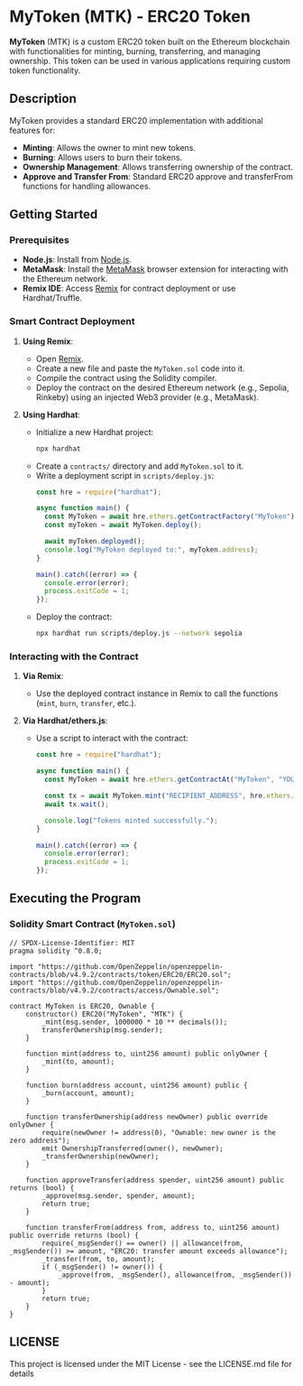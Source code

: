 # MyToken (MTK) - ERC20 Token

**MyToken** (MTK) is a custom ERC20 token built on the Ethereum blockchain with functionalities for minting, burning, transferring, and managing ownership. This token can be used in various applications requiring custom token functionality.

## Description

MyToken provides a standard ERC20 implementation with additional features for:
- **Minting**: Allows the owner to mint new tokens.
- **Burning**: Allows users to burn their tokens.
- **Ownership Management**: Allows transferring ownership of the contract.
- **Approve and Transfer From**: Standard ERC20 approve and transferFrom functions for handling allowances.

## Getting Started

### Prerequisites

- **Node.js**: Install from [Node.js](https://nodejs.org/).
- **MetaMask**: Install the [MetaMask](https://metamask.io/) browser extension for interacting with the Ethereum network.
- **Remix IDE**: Access [Remix](https://remix.ethereum.org/) for contract deployment or use Hardhat/Truffle.

### Smart Contract Deployment

1. **Using Remix**:

   - Open [Remix](https://remix.ethereum.org/).
   - Create a new file and paste the `MyToken.sol` code into it.
   - Compile the contract using the Solidity compiler.
   - Deploy the contract on the desired Ethereum network (e.g., Sepolia, Rinkeby) using an injected Web3 provider (e.g., MetaMask).

2. **Using Hardhat**:

   - Initialize a new Hardhat project:
     ```bash
     npx hardhat
     ```
   - Create a `contracts/` directory and add `MyToken.sol` to it.
   - Write a deployment script in `scripts/deploy.js`:
     ```javascript
     const hre = require("hardhat");

     async function main() {
       const MyToken = await hre.ethers.getContractFactory("MyToken");
       const myToken = await MyToken.deploy();

       await myToken.deployed();
       console.log("MyToken deployed to:", myToken.address);
     }

     main().catch((error) => {
       console.error(error);
       process.exitCode = 1;
     });
     ```
   - Deploy the contract:
     ```bash
     npx hardhat run scripts/deploy.js --network sepolia
     ```

### Interacting with the Contract

1. **Via Remix**:

   - Use the deployed contract instance in Remix to call the functions (`mint`, `burn`, `transfer`, etc.).

2. **Via Hardhat/ethers.js**:

   - Use a script to interact with the contract:
     ```javascript
     const hre = require("hardhat");

     async function main() {
       const MyToken = await hre.ethers.getContractAt("MyToken", "YOUR_CONTRACT_ADDRESS");

       const tx = await MyToken.mint("RECIPIENT_ADDRESS", hre.ethers.utils.parseUnits("100", 18));
       await tx.wait();

       console.log("Tokens minted successfully.");
     }

     main().catch((error) => {
       console.error(error);
       process.exitCode = 1;
     });
     ```

## Executing the Program

### Solidity Smart Contract (`MyToken.sol`)

```solidity
// SPDX-License-Identifier: MIT
pragma solidity ^0.8.0;

import "https://github.com/OpenZeppelin/openzeppelin-contracts/blob/v4.9.2/contracts/token/ERC20/ERC20.sol";
import "https://github.com/OpenZeppelin/openzeppelin-contracts/blob/v4.9.2/contracts/access/Ownable.sol";

contract MyToken is ERC20, Ownable {
    constructor() ERC20("MyToken", "MTK") {
        _mint(msg.sender, 1000000 * 10 ** decimals());
        transferOwnership(msg.sender);
    }

    function mint(address to, uint256 amount) public onlyOwner {
        _mint(to, amount);
    }

    function burn(address account, uint256 amount) public {
        _burn(account, amount);
    }

    function transferOwnership(address newOwner) public override onlyOwner {
        require(newOwner != address(0), "Ownable: new owner is the zero address");
        emit OwnershipTransferred(owner(), newOwner);
        _transferOwnership(newOwner);
    }

    function approveTransfer(address spender, uint256 amount) public returns (bool) {
        _approve(msg.sender, spender, amount);
        return true;
    }

    function transferFrom(address from, address to, uint256 amount) public override returns (bool) {
        require(_msgSender() == owner() || allowance(from, _msgSender()) >= amount, "ERC20: transfer amount exceeds allowance");
        _transfer(from, to, amount);
        if (_msgSender() != owner()) {
            _approve(from, _msgSender(), allowance(from, _msgSender()) - amount);
        }
        return true;
    }
}
```
## LICENSE
This project is licensed under the MIT License - see the LICENSE.md file for details
